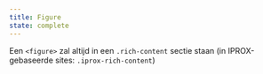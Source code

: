 ```yaml
---
title: Figure
state: complete
---
```

Een `<figure>` zal altijd in een `.rich-content` sectie staan (in IPROX-gebaseerde sites: `.iprox-rich-content`)
